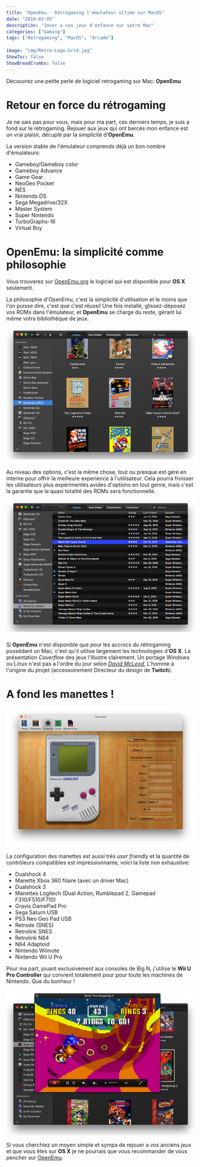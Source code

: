 ```yaml
---
title: "OpenEmu - Retrogaming l'émulateur ultime sur MacOS"
date: "2019-03-05"
description: "Jouer a vos jeux d'enfance sur votre Mac"
categories: ["Gaming"]
tags: ["Retrogaming", "MacOS", "Arcade"]

image: "img/Retro-Logo-Grid.jpg"
ShowToc: false
ShowBreadCrumbs: false
---
```


Découvrez une petite perle de logiciel retrogaming sur Mac: **OpenEmu**
<!--more-->

# Retour en force du rétrogaming

Je ne sais pas pour vous, mais pour ma part, ces derniers temps, je suis a fond sur le rétrogaming. Rejouer aux jeux qui ont bercés mon enfance est un vrai plaisir, décuplé par la simplicité d'**OpenEmu**.

La version stable de l'émulateur comprends déjà un bon nombre d'émulateurs:

  * Gameboy/Gameboy color
  * Gameboy Advance
  * Game Gear
  * NeoGeo Pocket
  * NES
  * Nintendo DS
  * Sega Megadrive/32X
  * Master System
  * Super Nintendo
  * TurboGraphx-16
  * Virtual Boy

# OpenEmu: la simplicité comme philosophie

Vous trouverez sur [OpenEmu.org][lnk-1] le logiciel qui est disponible pour **OS X** seulement.

La philosophie d'OpenEmu, c'est la simplicité d'utilisation et le moins que l'on puisse dire, c'est que c'est réussi! Une fois installé, glissez-déposez vos ROMs dans l'émulateur, et **OpenEmu** se charge du reste, gérant lui même votre bibliothèque de jeux.

![Nes Library][img-1]

Au niveau des options, c'est la même chose, tout ou presque est géré en interne pour offrir la meilleure experience à l'utilisateur. Cela pourra froisser les utilisateurs plus expérimentés avides d'options en tout genre, mais c'est la garantie que la quasi totalité des ROMs sera fonctionnelle.

![Coverflow][img-2]

Si **OpenEmu** n'est disponible que pour les accrocs du rétrogaming possédant un Mac, c'est qu'il utilise largement les technologies d'**OS X**. La présentation *Coverflow* des jeux l'illustre clairement. Un portage Windows ou Linux n'est pas a l'ordre du jour selon *[David McLeod][lnk-2]*, L'homme à l'origine du projet (accessoirement Directeur du design de **Twitch**).

# A fond les manettes !

![OpenEmu - Gameboy Controller Preferences][img-3]

La configuration des manettes est aussi très *user friendly* et la quantité de contrôleurs compatibles est impressionnante, voici la liste non exhaustive:
  
  * Dualshock 4
  * Manette Xbox 360 filaire (avec un driver Mac)
  * Dualshock 3
  * Manettes Logitech (Dual Action, Rumblepad 2, Gamepad F310/F510/F710)
  * Gravis GamePad Pro
  * Sega Saturn USB
  * PS3 Neo Geo Pad USB
  * Retrode (SNES)
  * Retrolink SNES
  * Retrolink N64
  * N64 Adaptoid
  * Nintendo Wiimote
  * Nintendo Wii U Pro

Pour ma part, jouant exclusivement aux consoles de Big N, j'utilise le **Wii U Pro Controller** qui convient totalement pour pour toute les machines de Nintendo. Que du bonheur !

![Popout Gameplay Window][img-4]

Si vous cherchiez un moyen simple et sympa de rejouer a vos anciens jeux et que vous êtes sur **OS X** je ne pourrais que vous recommander de vous pencher sur [OpenEmu][lnk-1].


[img-1]:  ./img/Nintendo-NES-Library.png "Nintendo (NES) Library"
[img-2]:  ./img/Recently-Added.png "OpenEmu Coverflow"
[img-3]:  ./img/Gameboy-Controller-Preferences.png "OpenEmu - Gameboy Controller Preferences"
[img-4]:  ./img/Popout-Gameplay-Window.png "Popout Gameplay Window"
[lnk-1]:  http://openemu.org "Site officiel d'OpenEmu"
[lnk-2]:  https://twitter.com/Mucx "Twitter de David McLeod - @Mucx"
